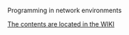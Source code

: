 Programming in network environments

[The contents are located in the WIKI](https://github.com/myTeachingURJC/2018-19-PNE/wiki)
